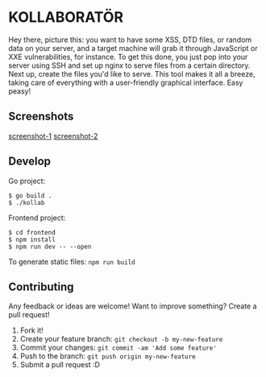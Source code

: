 # KOLLABORATÖR

Hey there, picture this: you want to have some XSS, DTD files, or random data on your server, and a target machine will grab it through JavaScript or XXE vulnerabilities, for instance. To get this done, you just pop into your server using SSH and set up nginx to serve files from a certain directory. Next up, create the files you'd like to serve. This tool makes it all a breeze, taking care of everything with a user-friendly graphical interface. Easy peasy!

## Screenshots
[screenshot-1](.screenshots/screen1.png)
[screenshot-2](.screenshots/screen2.png)

## Develop
Go project:
```
$ go build .
$ ./kollab
```

Frontend project:
```
$ cd frontend
$ npm install
$ npm run dev -- --open
```

To generate static files: `npm run build`

## Contributing
Any feedback or ideas are welcome! Want to improve something? Create a pull request!

1. Fork it!
2. Create your feature branch: `git checkout -b my-new-feature`
3. Commit your changes: `git commit -am 'Add some feature'`
4. Push to the branch: `git push origin my-new-feature`
5. Submit a pull request :D